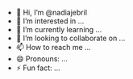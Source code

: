 - 👋 Hi, I’m @nadiajebril
- 👀 I’m interested in ...
- 🌱 I’m currently learning ...
- 💞️ I’m looking to collaborate on ...
- 📫 How to reach me ...
- 😄 Pronouns: ...
- ⚡ Fun fact: ...

<!---
nadiajebril/nadiajebril is a ✨ special ✨ repository because its `README.md` (this file) appears on your GitHub profile.
You can click the Preview link to take a look at your changes.
--->
